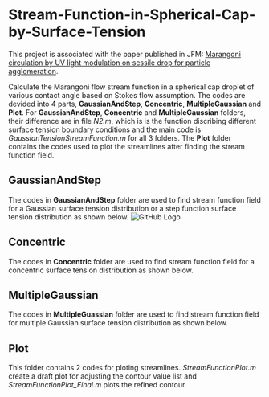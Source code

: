 # Stream-Function-in-Spherical-Cap-by-Surface-Tension
This project is associated with the paper published in JFM: [Marangoni circulation by UV light modulation on sessile drop for particle agglomeration](https://doi.org/10.1017/jfm.2019.373).

Calculate the Marangoni flow stream function in a spherical cap droplet of various contact angle based on Stokes flow assumption. The codes are devided into 4 parts, **GaussianAndStep**, **Concentric**, **MultipleGaussian** and **Plot**. For **GaussianAndStep**, **Concentric** and **MultipleGaussian** folders, their difference are in file *N2.m*, which is is the function discribing different surface tension boundary conditions and the main code is *GaussianTensionStreamFunction.m* for all 3 folders. The **Plot** folder contains the codes used to plot the streamlines after finding the stream function field.
## GaussianAndStep
The codes in **GaussianAndStep** folder are used to find stream function field for a Gaussian surface tension distribution or a step function surface tension distribution as shown below.
![GitHub Logo](/images/logo.png)
## Concentric
The codes in **Concentric** folder are used to find stream function field for a concentric surface tension distribution as shown below.
## MultipleGaussian
The codes in **MultipleGuassian** folder are used to find stream function field for multiple Gaussian surface tension distribution as shown below.
## Plot
This folder contains 2 codes for ploting streamlines. *StreamFunctionPlot.m* create a draft plot for adjusting the contour value list and *StreamFunctionPlot_Final.m* plots the refined contour.
